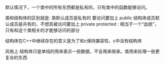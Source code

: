 默认情况下，一个类中的所有东西都是私有的，只有类中的函数能够访问。

类和结构体的区别就是:
类默认成员是私有的 要访问要加上 public
结构体成员默认成员是共有的，不想其被访问要加上 private
protected : 相当于一个“血统”，只有和这个类相关的才能够访问的部分



结构体在C++中继续存在的意义是为了和c保持兼容性，c中没有结构体

风格上 结构体只是单纯的用来表示一些数据，不会用来继承。类用来处理一些更复杂的东西